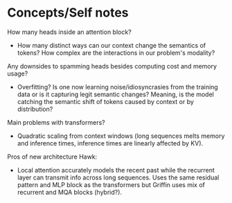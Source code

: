 # Concepts/Self notes

How many heads inside an attention block? 
- How many distinct ways can our context change the semantics of tokens? How complex are the interactions in our problem's modality?

Any downsides to spamming heads besides computing cost and memory usage?
- Overfitting? Is one now learning noise/idiosyncrasies from the training data or is it capturing legit semantic changes? Meaning, is the model catching the semantic shift of tokens caused by context or by distribution?

Main problems with transformers?
- Quadratic scaling from context windows (long sequences melts memory and inference times, inference times are linearly affected by KV).

Pros of new architecture Hawk:
- Local attention accurately models the recent past while the recurrent layer can transmit info across long sequences. Uses the same residual pattern and MLP block as the transformers but Griffin uses mix of recurrent and MQA blocks (hybrid?).

